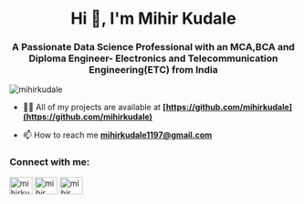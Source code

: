 <h1 align="center">Hi 👋, I'm Mihir Kudale</h1>
<h3 align="center">A Passionate Data Science Professional with an MCA,BCA and Diploma Engineer- Electronics and Telecommunication Engineering(ETC) from India</h3>

<p align="left"> <img src="https://komarev.com/ghpvc/?username=mihirkudale&label=Profile%20views&color=0e75b6&style=flat" alt="mihirkudale" /> </p>

- 👨‍💻 All of my projects are available at **[https://github.com/mihirkudale](https://github.com/mihirkudale)**

- 📫 How to reach me **mihirkudale1197@gmail.com**

<h3 align="left">Connect with me:</h3>
<p align="left">

<a href="https://github.com/mihirkudale" target="blank"><img align="center" src="https://raw.githubusercontent.com/rahuldkjain/github-profile-readme-generator/master/src/images/icons/Social/github.svg" alt="mihirkudale" height="30" width="40" /></a>
<a href="https://www.linkedin.com/in/mihir-kudale-90091082/" target="blank"><img align="center" src="https://raw.githubusercontent.com/rahuldkjain/github-profile-readme-generator/master/src/images/icons/Social/linked-in-alt.svg" alt="mihir kudale" height="30" width="40" /></a>
<a href="mihirkudale1197@gmail.com" target="blank"><img align="center" src="https://img.shields.io/badge/Gmail-D14836?style=for-the-badge&logo=gmail&logoColor=white" alt="mihir kudale" height="30" width="40" /></a>
